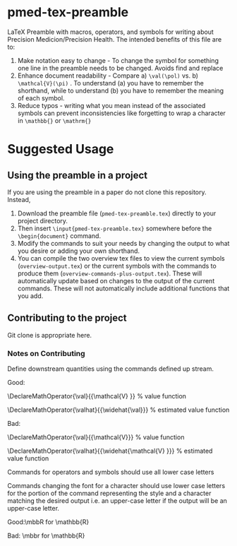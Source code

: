 # pmed-tex-preamble
LaTeX Preamble with macros, operators, and symbols for writing about Precision Medicion/Precision Health. The intended benefits of this file are to:
1. Make notation easy to change - To change the symbol for something one line in the preamble needs to be changed. Avoids find and replace  
2. Enhance document readability - Compare a) `\val(\pol)` vs. b) `\mathcal{V}(\pi)` . To understand (a) you have to remember the shorthand, while to understand (b) you have to remember the meaning of each symbol. 
3. Reduce typos - writing what you mean instead of the associated symbols can prevent inconsistencies like forgetting to wrap a character in `\mathbb{}` or `\mathrm{}`

# Suggested Usage
## Using the preamble in a project

If you are using the preamble in a paper do not clone this repository. Instead, 
1. Download the preamble file (`pmed-tex-preamble.tex`) directly to your project directory.
2. Then insert `\input{pmed-tex-preamble.tex}` somewhere before the `\begin{document}` command.
3. Modify the commands to suit your needs by changing the output to what you desire or adding your own shorthand.
4. You can compile the two overview tex files to view the current symbols (`overview-output.tex`) or the current symbols with the commands to produce them (`overview-commands-plus-output.tex`). These will automatically update based on changes to the output of the current commands. These will not automatically include additional functions that you add.

## Contributing to the project

Git clone is appropriate here. 

### Notes on Contributing

Define downstream quantities using the commands defined up stream. 

Good: 

\DeclareMathOperator{\val}{{\mathcal{V} }} % value function

\DeclareMathOperator{\valhat}{{\widehat{\val}}} % estimated value function

Bad:

\DeclareMathOperator{\val}{{\mathcal{V}}} % value function

\DeclareMathOperator{\valhat}{{\widehat{\mathcal{V} }}} % estimated value function

Commands for operators and symbols should use all lower case letters

Commands changing the font for a character should use lower case letters for the portion of the command representing the style and a character matching the desired output  i.e. an upper-case letter if the output will be an upper-case letter. 

Good:\mbbR for \mathbb{R} 

Bad: \mbbr for \mathbb{R}

